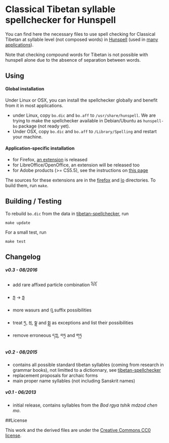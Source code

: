 # Classical Tibetan syllable spellchecker for Hunspell 

You can find here the necessary files to use spell checking for Classical Tibetan at syllable level (not composed words) in [Hunspell](http://hunspell.sourceforge.net/) (used in [many applications](https://en.wikipedia.org/wiki/Hunspell#Uses)).

Note that checking compound words for Tibetan is not possible with hunspell alone due to the absence of separation between words.

## Using

#### Global installation

Under Linux or OSX, you can install the spellchecker globally and benefit from it in most applications.

- under Linux, copy `bo.dic` and `bo.aff` to `/usr/share/hunspell`. We are trying to make the spellchecker available in Debian/Ubuntu as `hunspell-bo` package (not ready yet).
- Under OSX, copy `bo.dic` and `bo.aff` to `/Library/Spelling` and restart your machine.

#### Application-specific installation

- for Firefox, [an extension](https://addons.mozilla.org/fr/firefox/addon/tibetan-spellchecker/) is released
- for LibreOffice/OpenOffice, an extension will be released too
- for Adobe products (>= CS5.5), see the instructions on [this page](http://blog.napsys.com/2012/11/adding-hyphenation-and-spelling.html)

The sources for these extensions are in the [firefox](firefox/) and [lo](lo/) directories. To build them, run `make`.

## Building / Testing

To rebuild `bo.dic` from the data in [tibetan-spellchecker](https://github.com/eroux/tibetan-spellchecker), run

    make update

For a small test, run

    make test

## Changelog

##### v0.3 - 08/2016

- add rare affixed particle combination འིའོ 
- ཧྤ -> ཧྥ
- more wasurs and འུ suffix possibilities
- treat ཏྲ, མྲ, སྣྲ and སྨྲ as exceptions and list their possibilities
- remove erroneous དཀླ, བཏྲ and གཏྲ

##### v0.2 - 08/2015

- contains all possible standard tibetan syllables (coming from research in grammar books), not limitted to a dictionnary, see [tibetan-spellchecker](https://github.com/eroux/tibetan-spellchecker)
- replacement proposals for archaic forms
- main proper name syllables (not including Sanskrit names)

##### v0.1 - 06/2013

- initial release, contains syllables from the *Bod rgya tshik mdzod chen mo*.

##License

This work and the derived files are under the [Creative Commons CC0 license](LICENSE).
